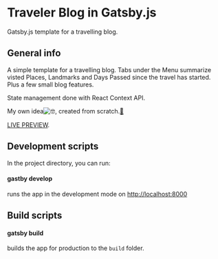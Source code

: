 # Traveler Blog in Gatsby.js

Gatsby.js template for a travelling blog.

## General info

A simple template for a travelling blog. Tabs under the Menu summarize visted Places, Landmarks and Days Passed since the travel has started. Plus a few small blog features.

State management done with React Context API.

My own idea![🤓](https://mail.google.com/mail/e/1f913), created from scratch.[🔨](https://mail.google.com/mail/e/1f528)

[LIVE PREVIEW](https://suavek85.github.io/Travel-Journal-Blog/).


## Development scripts

In the project directory, you can run:

#### gastby develop

runs the app in the development mode on [http://localhost:8000](http://localhost:8000)


## Build scripts

#### gatsby build

builds the app for production to the `build` folder.
